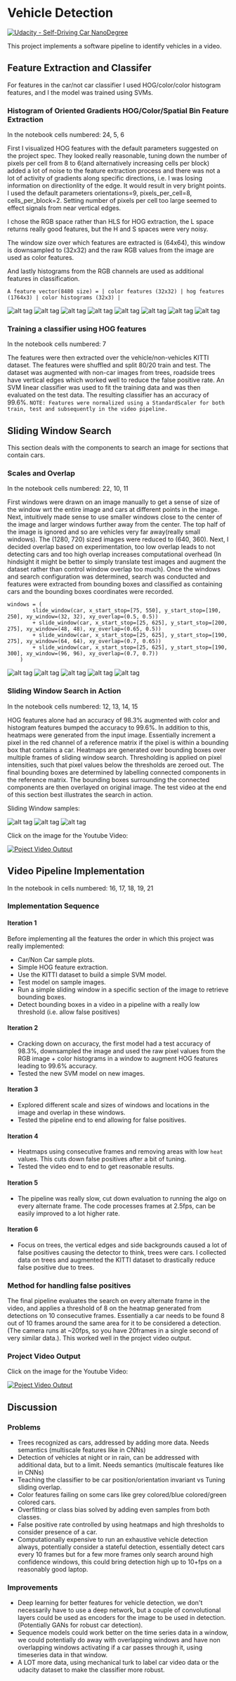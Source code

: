 # Vehicle Detection
[![Udacity - Self-Driving Car NanoDegree](https://s3.amazonaws.com/udacity-sdc/github/shield-carnd.svg)](http://www.udacity.com/drive)

This project implements a software pipeline to identify vehicles in a video.

## Feature Extraction and Classifer
For features in the car/not car classifier I used HOG/color/color histogram features, and I the model was trained using SVMs.

### Histogram of Oriented Gradients HOG/Color/Spatial Bin Feature Extraction
In the notebook cells numbered: 24, 5, 6

First I visualized HOG features with the default parameters suggested on the project spec. They looked really reasonable, tuning down the number of pixels per cell from 8 to 6(and alternatively increasing cells per block) added a lot of noise to the feature extraction process and there was not a lot of activity of gradients along specific directions, i.e. I was losing information on directionlity of the edge. It would result in very bright points. I used the default parameters orientations=9, pixels_per_cell=8, cells_per_block=2. Setting number of pixels per cell too large seemed to effect signals from near vertical edges.

I chose the RGB space rather than HLS for HOG extraction, the L space returns really good features, but the H and S spaces were very noisy.

The window size over which features are extracted is (64x64), this window is downsampled to (32x32) and the raw RGB values from the image are used as color features.

And lastly histograms from the RGB channels are used as additional features in classification.

```
A feature vector(8480 size) = | color features (32x32) | hog features (1764x3) | color histograms (32x3) |
```

![alt tag](https://raw.githubusercontent.com/nalapati/sdc-vehicle-detection/master/car_non_car.jpg)
![alt tag](https://raw.githubusercontent.com/nalapati/sdc-vehicle-detection/master/hog_features_l.jpg)
![alt tag](https://raw.githubusercontent.com/nalapati/sdc-vehicle-detection/master/hog_features_r.jpg)
![alt tag](https://raw.githubusercontent.com/nalapati/sdc-vehicle-detection/master/hog_features_g.jpg)
![alt tag](https://raw.githubusercontent.com/nalapati/sdc-vehicle-detection/master/hog_features_b.jpg)
![alt tag](https://raw.githubusercontent.com/nalapati/sdc-vehicle-detection/master/n_hog_features_r.jpg)
![alt tag](https://raw.githubusercontent.com/nalapati/sdc-vehicle-detection/master/n_hog_features_g.jpg)
![alt tag](https://raw.githubusercontent.com/nalapati/sdc-vehicle-detection/master/n_hog_features_b.jpg)


### Training a classifier using HOG features
In the notebook cells numbered: 7

The features were then extracted over the vehicle/non-vehicles KITTI dataset. The features were shuffled and split 80/20 train and test. The dataset was augmented with non-car images from trees, roadside trees have vertical edges which worked well to reduce the false positive rate. An SVM linear classifier was used to fit the training data and was then evaluated on the test data. The resulting classifier has an accuracy of 99.6%. 
``NOTE: Features were normalized using a StandardScaler for both train, test and subsequently in the video pipeline.``

## Sliding Window Search
This section deals with the components to search an image for sections that contain cars.

### Scales and Overlap
In the notebook cells numbered: 22, 10, 11

First windows were drawn on an image manually to get a sense of size of the window wrt the entire image and cars at different points in the image. Next, intuitively made sense to use smaller windows close to the center of the image and larger windows further away from the center. The top half of the image is ignored and so are vehicles very far away(really small windows). The (1280, 720) sized images were reduced to (640, 360). Next, I decided overlap based on experimentation, too low overlap leads to not detecting cars and too high overlap increases computational overhead (In hindsight it might be better to simply translate test images and augment the dataset rather than control window overlap too much). Once the windows and search configuration was determined, search was conducted and features were extracted from bounding boxes and classified as containing cars and the bounding boxes coordinates were recorded.

```
windows = (
        slide_window(car, x_start_stop=[75, 550], y_start_stop=[190, 250], xy_window=(32, 32), xy_overlap=(0.5, 0.5))
        + slide_window(car, x_start_stop=[25, 625], y_start_stop=[200, 275], xy_window=(48, 48), xy_overlap=(0.65, 0.5))
        + slide_window(car, x_start_stop=[25, 625], y_start_stop=[190, 275], xy_window=(64, 64), xy_overlap=(0.7, 0.65))
        + slide_window(car, x_start_stop=[25, 625], y_start_stop=[190, 300], xy_window=(96, 96), xy_overlap=(0.7, 0.7))
    )
```

![alt tag](https://raw.githubusercontent.com/nalapati/sdc-vehicle-detection/master/test_bb.jpg)
![alt tag](https://raw.githubusercontent.com/nalapati/sdc-vehicle-detection/master/test_32_32.jpg)
![alt tag](https://raw.githubusercontent.com/nalapati/sdc-vehicle-detection/master/test_48_48.jpg)
![alt tag](https://raw.githubusercontent.com/nalapati/sdc-vehicle-detection/master/test_64_64.jpg)
![alt tag](https://raw.githubusercontent.com/nalapati/sdc-vehicle-detection/master/test_96_96.jpg)

### Sliding Window Search in Action
In the notebook cells numbered: 12, 13, 14, 15

HOG features alone had an accuracy of 98.3% augmented with color and histogram features bumped the accuracy to 99.6%. In addition to this, heatmaps were generated from the input image. Essentially increment a pixel in the red channel of a reference matrix if the pixel is within a bounding box that contains a car. Heatmaps are generated over bounding boxes over multiple frames of sliding window search. Thresholding is applied on pixel intensities, such that pixel values below the thresholds are zeroed out. The final bounding boxes are determined by labelling connected components in the reference matrix. The bounding boxes surrounding the connected components are then overlayed on original image. The test video at the end of this section best illustrates the search in action. 

Sliding Window samples:

![alt tag](https://raw.githubusercontent.com/nalapati/sdc-vehicle-detection/master/test_windows_with_car_result.jpg)
![alt tag](https://raw.githubusercontent.com/nalapati/sdc-vehicle-detection/master/heatmap_gray_thresholded.jpg)
![alt tag](https://raw.githubusercontent.com/nalapati/sdc-vehicle-detection/master/car_labeled.jpg)

Click on the image for the Youtube Video:

[![Poject Video Output](https://img.youtube.com/vi/mEcZCQf_txk/0.jpg)](https://www.youtube.com/watch?v=mEcZCQf_txk)

## Video Pipeline Implementation
In the notebook in cells numbered: 16, 17, 18, 19, 21

### Implementation Sequence

#### Iteration 1
Before implementing all the features the order in which this project was really implemented:
* Car/Non Car sample plots.
* Simple HOG feature extraction.
* Use the KITTI dataset to build a simple SVM model.
* Test model on sample images.
* Run a simple sliding window in a specific section of the image to retrieve bounding boxes.
* Detect bounding boxes in a video in a pipeline with a really low threshold (i.e. allow false positives)

#### Iteration 2
* Cracking down on accuracy, the first model had a test accuracy of 98.3%, downsampled the image and used the raw pixel values from the RGB image + color histograms in a window to augment HOG features leading to 99.6% accuracy.
* Tested the new SVM model on new images.

#### Iteration 3
* Explored different scale and sizes of windows and locations in the image and overlap in these windows.
* Tested the pipeline end to end allowing for false positives.

#### Iteration 4
* Heatmaps using consecutive frames and removing areas with low ``heat`` values. This cuts down false positives after a bit of tuning.
* Tested the video end to end to get reasonable results.

#### Iteration 5
* The pipeline was really slow, cut down evaluation to running the algo on every alternate frame. The code processes frames at 2.5fps, can be easily improved to a lot higher rate.

#### Iteration 6
* Focus on trees, the vertical edges and side backgrounds caused a lot of false positives causing the detector to think, trees were cars. I collected data on trees and augmented the KITTI dataset to drastically reduce false positive due to trees. 

### Method for handling false positives
The final pipeline evaluates the search on every alternate frame in the video, and applies a threshold of 8 on the heatmap generated from detections on 10 consecutive frames. Essentially a car needs to be found 8 out of 10 frames around the same area for it to be considered a detection. (The camera runs at ~20fps, so you have 20frames in a single second of very similar data.). This worked well in the project video output.

### Project Video Output
Click on the image for the Youtube Video:

[![Poject Video Output](https://img.youtube.com/vi/w8qakmP1gSM/0.jpg)](https://www.youtube.com/watch?v=w8qakmP1gSM)

## Discussion

### Problems
* Trees recognized as cars, addressed by adding more data. Needs semantics (multiscale features like in CNNs)
* Detection of vehicles at night or in rain, can be addressed with additional data, but to a limit. Needs semantics (multiscale features like in CNNs)
* Teaching the classifier to be car position/orientation invariant vs Tuning sliding overlap.
* Color features failing on some cars like grey colored/blue colored/green colored cars.
* Overfitting or class bias solved by adding even samples from both classes.
* False positive rate controlled by using heatmaps and high thresholds to consider presence of a car.
* Computationally expensive to run an exhaustive vehicle detection always, potentially consider a stateful detection, essentially detect cars every 10 frames but for a few more frames only search around high confidence windows, this could bring detection high up to 10+fps on a reasonably good laptop.

### Improvements
* Deep learning for better features for vehicle detection, we don't necessarily have to use a deep network, but a couple of convolutional layers could be used as encoders for the image to be used in detection. (Potentially GANs for robust car detection).
* Sequence models could work better on the time series data in a window, we could potentially do away with overlapping windows and have non overlapping windows activating if a car passes through it, using timeseries data in that window.
* A LOT more data, using mechanical turk to label car video data or the udacity dataset to make the classifier more robust.
